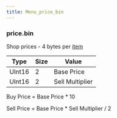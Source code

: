 ```yaml
---
title: Menu_price_bin
---
```


### price.bin

Shop prices - 4 bytes per [item](Item_Codes.md)

| Type   | Size | Value           |
|--------|------|-----------------|
| UInt16 | 2    | Base Price      |
| UInt16 | 2    | Sell Multiplier |

Buy Price = Base Price \* 10

Sell Price = Base Price \* Sell Multiplier / 2
